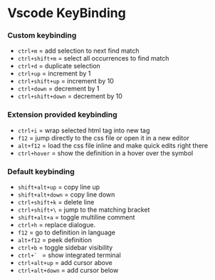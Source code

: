# Vscode KeyBinding

### Custom keybinding

- `ctrl+m` = add selection to next find match
- `ctrl+shift+m` = select all occurrences to find match
- `ctrl+d` = duplicate selection
- `ctrl+up` = increment by 1
- `ctrl+shift+up` = increment by 10
- `ctrl+down` = decrement by 1
- `ctrl+shift+down` = decrement by 10

### Extension provided keybinding

- `ctrl+i` = wrap selected html tag into new tag
- `f12` = jump directly to the css file or open it in a new editor
- `alt+f12` = load the css file inline and make quick edits right there
- `ctrl+hover` = show the definition in a hover over the symbol

### Default keybinding

- `shift+alt+up` = copy line up
- `shift+alt+down` = copy line down
- `ctrl+shift+k` = delete line
- `ctrl+shift+\` = jump to the matching bracket
- `shift+alt+a` = toggle multiline comment
- `ctrl+h` = replace dialogue.
- `f12` = go to definition in language
- `alt+f12` = peek definition
- `ctrl+b` = toggle sidebar visibility
- `` ctrl+`  `` = show integrated terminal
- `ctrl+alt+up` = add cursor above
- `ctrl+alt+down` = add cursor below
